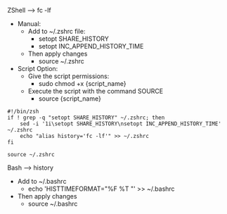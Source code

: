 ZShell --> fc -lf
- Manual:
	- Add to ~/.zshrc file:
		- setopt SHARE_HISTORY
		- setopt INC_APPEND_HISTORY_TIME
	- Then apply changes
		- source ~/.zshrc
- Script Option:
	- Give the script permissions:
		- sudo chmod +x {script_name}
	- Execute the script with the command SOURCE
		- source {script_name}
```
#!/bin/zsh
if ! grep -q "setopt SHARE_HISTORY" ~/.zshrc; then
    sed -i '1i\setopt SHARE_HISTORY\nsetopt INC_APPEND_HISTORY_TIME' ~/.zshrc
    echo "alias history='fc -lf'" >> ~/.zshrc
fi

source ~/.zshrc
```

Bash --> history
- Add to ~/.bashrc
	- echo 'HISTTIMEFORMAT="%F %T "' >> ~/.bashrc
- Then apply changes
	- source ~/.bashrc